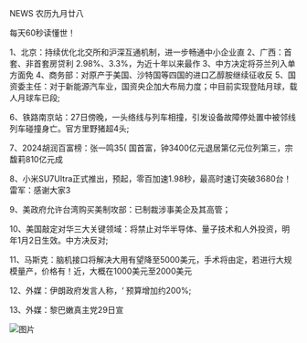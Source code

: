 NEWS 农历九月廿八

每天60秒读懂世！

1、北京：持续优化北交所和沪深互通机制，进一步畅通中小企业直 2、广西：首套、非首套房贷利 2.98%、3.3%，为近十年以来最作 3、中方决定将芬兰列入单方面免 4、商务部：对原产于美国、沙特国等四国的进口乙醇胺继续征收反 5、国资委主任：对于新能源汽车业，国资央企加大布局力度；中目前实现登陆月球，载人月球车已段;

6、铁路南京站：27日傍晚，一头络线与列车相撞，引发设备故障停处置中被邻线列车碰撞身亡。官方里野猪超4头;

7、2024胡润百富榜：张一鸣35( 国首富，钟3400亿元退居第亿元位列第三，宗馥莉810亿元成

8、小米SU7UItra正式推出，预起，零百加速1.98秒，最高时速订突破3680台！雷军：感谢大家3

9、美政府允许台湾购买美制攻部：已制裁涉事美企及其高管；

10、美国敲定对华三大关键领域：将禁止对华半导体、量子技术和人外投资，明年1月2日生效。中方决反对;

11、马斯克：脑机接口将解决大用有望降至5000美元，手术将由定，若进行大规模量产，价格有！近，大概在1000美元至2000美元

12、外媒：伊朗政府发言人称，‘ 预算增加约200%;

13、外媒：黎巴嫩真主党29日宣

![图片](https://api.03c3.cn/api/zb)
